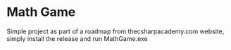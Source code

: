 # Math Game
Simple project as part of a roadmap from thecsharpacademy.com website, simply install the release and run MathGame.exe
